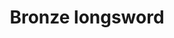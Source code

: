---
layout: item
title: Bronze longsword
item-id: 1291
datatable: true
id: 1291
name: "Bronze longsword"
members: false
lowalch: 16
highalch: 24
examine: "A razor sharp longsword."
monsters:
  - id: 26
    name: "Zombie"
    members: false
    combat_level: 13
    wiki_url: "https://oldschool.runescape.wiki/w/Zombie#Level_13"
    drops:
      - quantity: "1"
        rarity: 0.0078125
    image: "https://oldschool.runescape.wiki/images/b/b8/Zombie_%28Level_70%29.png?c36c1"
  - id: 42
    name: "Zombie"
    members: false
    combat_level: 18
    wiki_url: "https://oldschool.runescape.wiki/w/Zombie#Level_18"
    drops:
      - quantity: "1"
        rarity: 0.0078125
    image: "https://oldschool.runescape.wiki/images/b/b8/Zombie_%28Level_70%29.png?c36c1"
  - id: 49
    name: "Zombie"
    members: false
    combat_level: 24
    wiki_url: "https://oldschool.runescape.wiki/w/Zombie#Level_24"
    drops:
      - quantity: "1"
        rarity: 0.0078125
    image: "https://oldschool.runescape.wiki/images/b/b8/Zombie_%28Level_70%29.png?c36c1"
  - id: 64
    name: "Zombie"
    members: true
    combat_level: 25
    wiki_url: "https://oldschool.runescape.wiki/w/Zombie_(Entrana_Dungeon)#1"
    drops:
      - quantity: "1"
        rarity: 0.0078125
    image: "https://oldschool.runescape.wiki/images/a/ae/Zombie_%28Level_25%29.png?2f7f0"
  - id: 520
    name: "Chaos druid"
    members: true
    combat_level: 13
    wiki_url: "https://oldschool.runescape.wiki/w/Chaos_druid"
    drops:
      - quantity: "1"
        rarity: 0.0078125
    image: "https://oldschool.runescape.wiki/images/0/0e/Chaos_druid.png?2557e"
  - id: 2501
    name: "Zombie"
    members: false
    combat_level: 30
    wiki_url: "https://oldschool.runescape.wiki/w/Zombie#Level_30"
    drops:
      - quantity: "1"
        rarity: 0.0078125
    image: "https://oldschool.runescape.wiki/images/b/b8/Zombie_%28Level_70%29.png?c36c1"
  - id: 2504
    name: "Zombie"
    members: false
    combat_level: 44
    wiki_url: "https://oldschool.runescape.wiki/w/Zombie#Level_44"
    drops:
      - quantity: "1"
        rarity: 0.0078125
    image: "https://oldschool.runescape.wiki/images/b/b8/Zombie_%28Level_70%29.png?c36c1"
  - id: 2507
    name: "Zombie"
    members: false
    combat_level: 53
    wiki_url: "https://oldschool.runescape.wiki/w/Zombie#Level_53"
    drops:
      - quantity: "1"
        rarity: 0.0078125
    image: "https://oldschool.runescape.wiki/images/b/b8/Zombie_%28Level_70%29.png?c36c1"
---